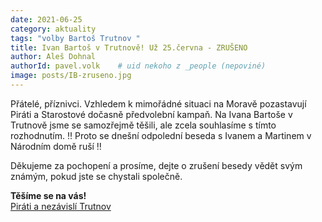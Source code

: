 ```yaml
---
date: 2021-06-25
category: aktuality
tags: "volby Bartoš Trutnov "
title: Ivan Bartoš v Trutnově! Už 25.června - ZRUŠENO
author: Aleš Dohnal
authorId: pavel.volk    # uid nekoho z _people (nepoviné)
image: posts/IB-zruseno.jpg
---
```


Přátelé, příznivci.
Vzhledem k mimořádné situaci na Moravě pozastavují Piráti a Starostové dočasně předvolební kampaň. Na Ivana Bartoše v Trutnově jsme se samozřejmě těšili, ale zcela souhlasíme s tímto rozhodnutím.
‼️ Proto se dnešní odpolední beseda s Ivanem a Martinem v Národním domě ruší ‼️

Děkujeme za pochopení a prosíme, dejte o zrušení besedy vědět svým známým, pokud jste se chystali společně.
 
**Těšíme se na vás!**   
[Piráti a nezávislí Trutnov](https://www.piratitrutnov.cz)

 
